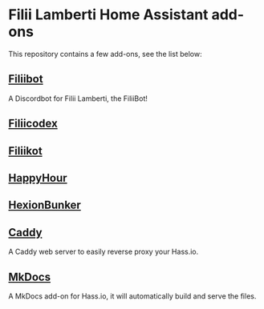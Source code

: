 # Filii Lamberti Home Assistant add-ons

This repository contains a few add-ons, see the list below:

## [Filiibot](https://github.com/filii-lamberti/addon-filiibot)

A Discordbot for Filii Lamberti, the FiliiBot!

## [Filiicodex](https://github.com/filii-lamberti/addon-filiicodex)

## [Filiikot](https://github.com/filii-lamberti/addon-filiikot)

## [HappyHour](https://github.com/filii-lamberti/addon-happyhour)

## [HexionBunker](https://github.com/filii-lamberti/addon-hexionbunker)

## [Caddy](https://gitlab.com/tjorim/hassio-addons/tree/master/caddy)

A Caddy web server to easily reverse proxy your Hass.io.

## [MkDocs](https://github.com/filii-lamberti/addon-mkdocs)

A MkDocs add-on for Hass.io, it will automatically build and serve the files.
